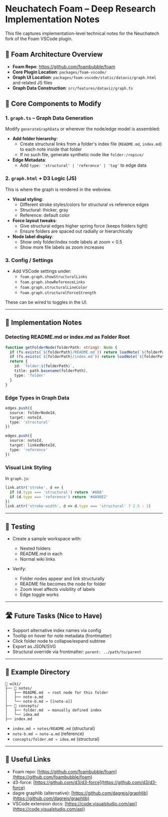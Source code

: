 # Neuchatech Foam – Deep Research Implementation Notes

This file captures implementation-level technical notes for the Neuchatech fork of the Foam VSCode plugin.

## 🧰 Foam Architecture Overview

- **Foam Repo**: https://github.com/foambubble/foam
- **Core Plugin Location**: `packages/foam-vscode/`
- **Graph UI Location**: `packages/foam-vscode/static/dataviz/graph.html` and related JS files
- **Graph Data Construction**: `src/features/dataviz/graph.ts`

## 🧩 Core Components to Modify

### 1. `graph.ts` – Graph Data Generation

Modify `generateGraphData` or wherever the node/edge model is assembled:

- **Add folder hierarchy**:
  - Create structural links from a folder's index file (`README.md`, `index.md`) to each note inside that folder
  - If no such file, generate synthetic node like `folder:/repice/`
- **Edge Metadata**:
  - Add `type: 'structural' | 'reference' | 'tag'` to edge data

### 2. `graph.html` + D3 Logic (JS)

This is where the graph is rendered in the webview.

- **Visual styling**:
  - Different stroke styles/colors for structural vs reference edges
  - Structural: thicker, gray
  - Reference: default color
- **Force layout tweaks**:
  - Give structural edges higher spring force (keeps folders tight)
  - Ensure folders are spaced out radially or hierarchically
- **Node label display**:
  - Show only folder/index node labels at zoom < 0.5
  - Show more file labels as zoom increases

### 3. Config / Settings

- Add VSCode settings under:
  - `foam.graph.showStructuralLinks`
  - `foam.graph.showReferenceLinks`
  - `foam.graph.structuralLineColor`
  - `foam.graph.structuralForceStrength`

These can be wired to toggles in the UI.

---

## 🧠 Implementation Notes

### Detecting README.md or index.md as Folder Root

```ts
function getFolderNode(folderPath: string): Node {
  if (fs.exists(`${folderPath}/README.md`)) return loadNote(`${folderPath}/README.md`)
  if (fs.exists(`${folderPath}/index.md`)) return loadNote(`${folderPath}/index.md`)
  return {
    id: `folder:${folderPath}`,
    title: path.basename(folderPath),
    type: 'folder'
  }
}
````

### Edge Types in Graph Data

```ts
edges.push({
  source: folderNodeId,
  target: noteId,
  type: 'structural'
})

edges.push({
  source: noteId,
  target: linkedNoteId,
  type: 'reference'
})
```

### Visual Link Styling

In `graph.js`:

```js
link.attr('stroke', d => {
  if (d.type === 'structural') return '#888'
  if (d.type === 'reference') return '#4A90E2'
})
link.attr('stroke-width', d => d.type === 'structural' ? 2.5 : 1)
```

---

## 🧪 Testing

* Create a sample workspace with:

  * Nested folders
  * README.md in each
  * Normal wiki links
* Verify:

  * Folder nodes appear and link structurally
  * README file becomes the node for folder
  * Zoom level affects visibility of labels
  * Edge toggle works

---

## 🛣 Future Tasks (Nice to Have)

* Support alternative index names via config
* Tooltip on hover for note metadata (frontmatter)
* Click folder node to collapse/expand subtree
* Export as JSON/SVG
* Structural override via frontmatter: `parent: ../path/to/parent`

---

## 📂 Example Directory

```
📁 wiki/
├── 📁 notes/
│   ├── README.md  ← root node for this folder
│   ├── note-a.md
│   └── note-b.md → [[note-a]]
├── 📁 concepts/
│   ├── folder.md  ← manually defined index
│   └── idea.md
├── index.md
```

* `index.md → notes/README.md` (structural)
* `note-b.md → note-a.md` (reference)
* `concepts/folder.md → idea.md` (structural)

---

## 🔗 Useful Links

* Foam repo: [https://github.com/foambubble/foam](https://github.com/foambubble/foam)
* d3-force: [https://github.com/d3/d3-force](https://github.com/d3/d3-force)
* dagre graphlib (alternative): [https://github.com/dagrejs/graphlib](https://github.com/dagrejs/graphlib)
* VSCode extension docs: [https://code.visualstudio.com/api](https://code.visualstudio.com/api)
